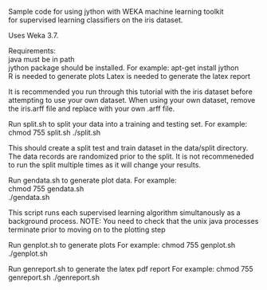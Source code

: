 
Sample code for using jython with WEKA machine learning toolkit  
for supervised learning classifiers on the iris dataset.  

Uses Weka 3.7.   

Requirements:  
java must be in path  
jython package should be installed.  For example:  apt-get install jython  
R is needed to generate plots 
Latex is needed to generate the latex report 

It is recommended you run through this tutorial with the iris dataset
before attempting to use your own dataset.  When using your own dataset,
remove the iris.arff file and replace with your own .arff file.

Run split.sh to split your data into a training and testing set. 
For example:
chmod 755 split.sh
./split.sh

This should create a split test and train dataset in the data/split directory.
The data records are randomized prior to the split.  It is not recommeneded to 
run the split multiple times as it will change your results.

Run gendata.sh to generate plot data.
For example:   
chmod 755 gendata.sh   
./gendata.sh  

This script runs each supervised learning algorithm simultanously as a background process. 
NOTE: You need to check that the unix java processes terminate prior to moving on to the 
plotting step

Run genplot.sh to generate plots 
For example: 
chmod 755 genplot.sh 
./genplot.sh 

Run genreport.sh to generate the latex pdf report 
For example: 
chmod 755 genreport.sh 
./genreport.sh 

